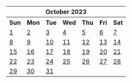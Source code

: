 <table align="center" border="0" cellpadding="0" cellspacing="0" class="month">
 <tr>
  <th class="month" colspan="7">
   October 2023
  </th>
 </tr>
 <tr>
  <th class="sun">
   Sun
  </th>
  <th class="mon">
   Mon
  </th>
  <th class="tue">
   Tue
  </th>
  <th class="wed">
   Wed
  </th>
  <th class="thu">
   Thu
  </th>
  <th class="fri">
   Fri
  </th>
  <th class="sat">
   Sat
  </th>
 </tr>
 <tr>
  <td class="sun">
   <a href="20231001.py">
    1
   </a>
  </td>
  <td class="mon">
   <a href="20231002.py">
    2
   </a>
  </td>
  <td class="tue">
   <a href="20231003.py">
    3
   </a>
  </td>
  <td class="wed">
   <a href="20231004.py">
    4
   </a>
  </td>
  <td class="thu">
   <a href="20231005.py">
    5
   </a>
  </td>
  <td class="fri">
   <a href="20231006.py">
    6
   </a>
  </td>
  <td class="sat">
   <a href="20231007.py">
    7
   </a>
  </td>
 </tr>
 <tr>
  <td class="sun">
   <a href="20231008.py">
    8
   </a>
  </td>
  <td class="mon">
   <a href="20231009.py">
    9
   </a>
  </td>
  <td class="tue">
   <a href="20231010.py">
    10
   </a>
  </td>
  <td class="wed">
   <a href="20231011.py">
    11
   </a>
  </td>
  <td class="thu">
   <a href="20231012.py">
    12
   </a>
  </td>
  <td class="fri">
   <a href="20231013.py">
    13
   </a>
  </td>
  <td class="sat">
   <a href="20231014.py">
    14
   </a>
  </td>
 </tr>
 <tr>
  <td class="sun">
   <a href="20231015.py">
    15
   </a>
  </td>
  <td class="mon">
   <a href="20231016.py">
    16
   </a>
  </td>
  <td class="tue">
   <a href="20231017.py">
    17
   </a>
  </td>
  <td class="wed">
   <a href="20231018.py">
    18
   </a>
  </td>
  <td class="thu">
   <a href="20231019.py">
    19
   </a>
  </td>
  <td class="fri">
   <a href="20231020.py">
    20
   </a>
  </td>
  <td class="sat">
   <a href="20231021.py">
    21
   </a>
  </td>
 </tr>
 <tr>
  <td class="sun">
   <a href="20231022.py">
    22
   </a>
  </td>
  <td class="mon">
   <a href="20231023.py">
    23
   </a>
  </td>
  <td class="tue">
   <a href="20231024.py">
    24
   </a>
  </td>
  <td class="wed">
   <a href="20231025.py">
    25
   </a>
  </td>
  <td class="thu">
   <a href="20231026.py">
    26
   </a>
  </td>
  <td class="fri">
   <a href="20231027.py">
    27
   </a>
  </td>
  <td class="sat">
   <a href="20231028.py">
    28
   </a>
  </td>
 </tr>
 <tr>
  <td class="sun">
   <a href="20231029.py">
    29
   </a>
  </td>
  <td class="mon">
   <a href="20231030.py">
    30
   </a>
  </td>
  <td class="tue">
   <a href="20231031.py">
    31
   </a>
  </td>
  <td class="noday">
  </td>
  <td class="noday">
  </td>
  <td class="noday">
  </td>
  <td class="noday">
  </td>
 </tr>
</table>
